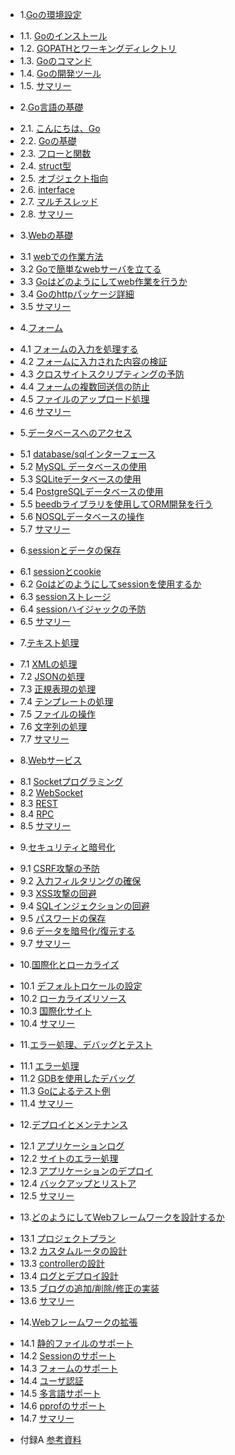 * 1.[Goの環境設定](01.0.md)
 - 1.1. [Goのインストール](01.1.md)
 - 1.2. [GOPATHとワーキングディレクトリ](01.2.md)
 - 1.3. [Goのコマンド](01.3.md)
 - 1.4. [Goの開発ツール](01.4.md)
 - 1.5. [サマリー](01.5.md)
* 2.[Go言語の基礎](02.0.md)
 - 2.1. [こんにちは、Go](02.1.md)
 - 2.2. [Goの基礎](02.2.md)
 - 2.3. [フローと関数](02.3.md)
 - 2.4. [struct型](02.4.md)
 - 2.5. [オブジェクト指向](02.5.md)
 - 2.6. [interface](02.6.md)
 - 2.7. [マルチスレッド](02.7.md)
 - 2.8. [サマリー](02.8.md)
* 3.[Webの基礎](03.0.md)
 - 3.1 [webでの作業方法](03.1.md)
 - 3.2 [Goで簡単なwebサーバを立てる](03.2.md)
 - 3.3 [Goはどのようにしてweb作業を行うか](03.3.md)
 - 3.4 [Goのhttpパッケージ詳細](03.4.md)
 - 3.5 [サマリー](03.5.md)
* 4.[フォーム](04.0.md)
 - 4.1 [フォームの入力を処理する](04.1.md)
 - 4.2 [フォームに入力された内容の検証](04.2.md)
 - 4.3 [クロスサイトスクリプティングの予防](04.3.md)
 - 4.4 [フォームの複数回送信の防止](04.4.md)
 - 4.5 [ファイルのアップロード処理](04.5.md)
 - 4.6 [サマリー](04.6.md)
* 5.[データベースへのアクセス](05.0.md)
 - 5.1 [database/sqlインターフェース](05.1.md)
 - 5.2 [MySQL データベースの使用](05.2.md)
 - 5.3 [SQLiteデータベースの使用](05.3.md)
 - 5.4 [PostgreSQLデータベースの使用](05.4.md)
 - 5.5 [beedbライブラリを使用してORM開発を行う](05.5.md)
 - 5.6 [NOSQLデータベースの操作](05.6.md)
 - 5.7 [サマリー](05.7.md)
* 6.[sessionとデータの保存](06.0.md)
 - 6.1 [sessionとcookie](06.1.md)
 - 6.2 [Goはどのようにしてsessionを使用するか](06.2.md)
 - 6.3 [sessionストレージ](06.3.md)
 - 6.4 [sessionハイジャックの予防](06.4.md) 
 - 6.5 [サマリー](06.5.md)
* 7.[テキスト処理](07.0.md)
 - 7.1 [XMLの処理](07.1.md)
 - 7.2 [JSONの処理](07.2.md) 
 - 7.3 [正規表現の処理](07.3.md)
 - 7.4 [テンプレートの処理](07.4.md)
 - 7.5 [ファイルの操作](07.5.md)
 - 7.6 [文字列の処理](07.6.md)
 - 7.7 [サマリー](07.7.md)
* 8.[Webサービス](08.0.md)
 - 8.1 [Socketプログラミング](08.1.md)
 - 8.2 [WebSocket](08.2.md)
 - 8.3 [REST](08.3.md)
 - 8.4 [RPC](08.4.md)
 - 8.5 [サマリー](08.5.md)
* 9.[セキュリティと暗号化](09.0.md)
 - 9.1 [CSRF攻撃の予防](09.1.md)
 - 9.2 [入力フィルタリングの確保](09.2.md)
 - 9.3 [XSS攻撃の回避](09.3.md)
 - 9.4 [SQLインジェクションの回避](09.4.md)
 - 9.5 [パスワードの保存](09.5.md)
 - 9.6 [データを暗号化/復元する](09.6.md)
 - 9.7 [サマリー](09.7.md)
* 10.[国際化とローカライズ](10.0.md) 
 - 10.1 [デフォルトロケールの設定](10.1.md)
 - 10.2 [ローカライズリソース](10.2.md)
 - 10.3 [国際化サイト](10.3.md)
 - 10.4 [サマリー](10.4.md)
* 11.[エラー処理、デバッグとテスト](11.0.md)
 - 11.1 [エラー処理](11.1.md)
 - 11.2 [GDBを使用したデバッグ](11.2.md)
 - 11.3 [Goによるテスト例](11.3.md)
 - 11.4 [サマリー](11.4.md)
* 12.[デプロイとメンテナンス](12.0.md)
 - 12.1 [アプリケーションログ](12.1.md)
 - 12.2 [サイトのエラー処理](12.2.md)
 - 12.3 [アプリケーションのデプロイ](12.3.md)
 - 12.4 [バックアップとリストア](12.4.md)
 - 12.5 [サマリー](12.5.md)
* 13.[どのようにしてWebフレームワークを設計するか](13.0.md)　
 - 13.1 [プロジェクトプラン](13.1.md)　
 - 13.2 [カスタムルータの設計](13.2.md)
 - 13.3 [controllerの設計](13.3.md)
 - 13.4 [ログとデプロイ設計](13.4.md)
 - 13.5 [ブログの追加/削除/修正の実装](13.5.md)
 - 13.6 [サマリー](13.6.md)　
* 14.[Webフレームワークの拡張](14.0.md)
 - 14.1 [静的ファイルのサポート](14.1.md)
 - 14.2 [Sessionのサポート](14.2.md)
 - 14.3 [フォームのサポート](14.3.md)
 - 14.4 [ユーザ認証](14.4.md)
 - 14.5 [多言語サポート](14.5.md)
 - 14.6 [pprofのサポート](14.6.md)
 - 14.7 [サマリー](14.7.md)
* 付録A [参考資料](ref.md)

